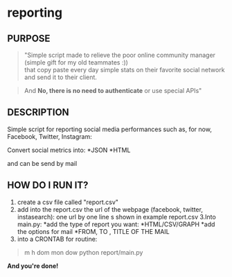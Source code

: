 reporting
=========
PURPOSE
---

>"Simple script made to  relieve the poor online community manager
>(simple gift for my old teammates :))  
>that copy paste every day simple stats on their favorite social network and send it to their client.

> And **No, there is no need to authenticate** or use special APIs" 

DESCRIPTION
---
Simple script for reporting social media performances such as, for now, Facebook, Twitter, Instagram:

Convert social metrics into:
*JSON
*HTML

and can be send by mail

HOW DO I RUN IT?
-----
1. create a csv file called "report.csv"
2. add into the report.csv the url of the webpage (facebook, twitter, instasearch): one url by one line s shown in example report.csv
3.Into main.py: 
	*add the type of report you want:
		*HTML/CSV/GRAPH
	*add the options for mail
		*FROM, TO , TITLE OF THE MAIL
4. into a CRONTAB for routine:
>m h  dom mon dow python report/main.py 

**And you're done!**



